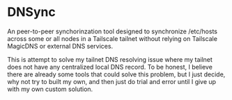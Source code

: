 # DNSync
An peer-to-peer synchorinzation tool designed to synchronize /etc/hosts across some or all nodes in a Tailscale tailnet without relying on Tailscale MagicDNS or external DNS services.

This is attempt to solve my tailnet DNS resolving issue where my tailnet does not have any centralized local DNS record.
To be honest, I believe there are already some tools that could solve this problem, but I just decide, why not try to built my own, and then just do trial and error until I give up
with my own custom solution.
